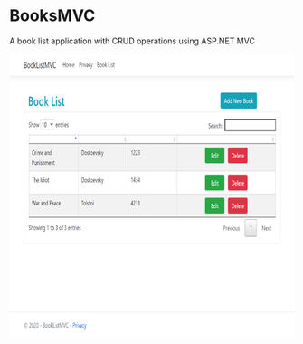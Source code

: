 # BooksMVC
 A book list application with CRUD operations using ASP.NET MVC 
 
<img src="s1.png" width="700" height="500">
